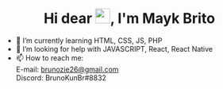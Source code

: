 <h1 align="center">Hi dear <img src="https://raw.githubusercontent.com/kaueMarques/kaueMarques/master/hi.gif" width="30px">, I'm Mayk Brito</h1>


- 🌱 I’m currently learning HTML, CSS, JS, PHP
- 🤔 I’m looking for help with JAVASCRIPT, React, React Native
- 📫 How to reach me:<br/>E-mail: brunozie26@gmail.com<br/>Discord: BrunoKunBr#8832
